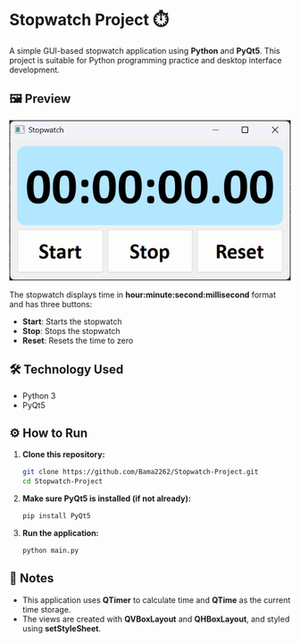 # Stopwatch Project ⏱️

A simple GUI-based stopwatch application using **Python** and **PyQt5**. This project is suitable for Python programming practice and desktop interface development.

## 🖼️ Preview

<div align="center">
  <img src="image.png" alt="stopwatch display" width="600"/>
</div>

The stopwatch displays time in **hour:minute:second:millisecond** format and has three buttons:
- **Start**: Starts the stopwatch
- **Stop**: Stops the stopwatch
- **Reset**: Resets the time to zero

## 🛠️ Technology Used

- Python 3
- PyQt5

## ⚙️ How to Run

1. **Clone this repository:**

   ```bash
   git clone https://github.com/Bama2262/Stopwatch-Project.git
   cd Stopwatch-Project

2. **Make sure PyQt5 is installed (if not already):**
   ```bash
   pip install PyQt5

3. **Run the application:**
   ```bash
   python main.py

## 📌 Notes
- This application uses **QTimer** to calculate time and **QTime** as the current time storage.
- The views are created with **QVBoxLayout** and **QHBoxLayout**, and styled using **setStyleSheet**.